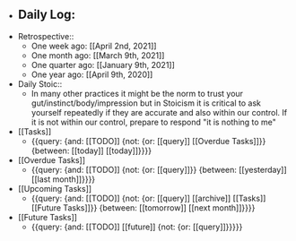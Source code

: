 - Daily Log:
    - 
- Retrospective::
    - One week ago: [[April 2nd, 2021]]
    - One month ago: [[March 9th, 2021]]
    - One quarter ago: [[January 9th, 2021]]
    - One year ago: [[April 9th, 2020]]
- Daily Stoic::
    - In many other practices it might be the norm to trust your gut/instinct/body/impression but in Stoicism it is critical to ask yourself repeatedly if they are accurate and also within our control. If it is not within our control, prepare to respond "it is nothing to me"
- [[Tasks]]
    - {{query: {and: [[TODO]] {not: {or: [[query]] [[Overdue Tasks]]}} {between: [[today]] [[today]]}}}}
- [[Overdue Tasks]]
    - {{query: {and: [[TODO]] {not: {or: [[query]]}} {between: [[yesterday]] [[last month]]}}}}
- [[Upcoming Tasks]]
    - {{query: {and: [[TODO]] {not: {or: [[query]] [[archive]] [[Tasks]] [[Future Tasks]]}} {between: [[tomorrow]] [[next month]]}}}}
- [[Future Tasks]]
    - {{query: {and: [[TODO]] [[future]] {not: {or: [[query]]}}}}}
